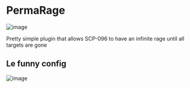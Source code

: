 # PermaRage
![image](https://img.shields.io/github/downloads/Qidan475/PermaRage/total?style=flat-square)

Pretty simple plugin that allows SCP-096 to have an infinite rage until all targets are gone

## Le funny config
![image](https://user-images.githubusercontent.com/48491875/173210194-04a18337-8ec1-482b-8954-207af1ee38c8.png)
